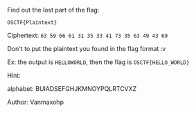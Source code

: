 Find out the lost part of the flag:

`OSCTF{Plaintext}`

Ciphertext: `63 59 66 61 31 35 33 41 73 35 63 49 43 69`

Don't  to put the plaintext you found in the flag format :v

Ex: the output is `HELLOWORLD`, then the flag is `OSCTF{HELLO_WORLD}`

Hint:

alphabet: BUIADSEFGHJKMNOYPQLRTCVXZ



Author: Vanmaxohp
